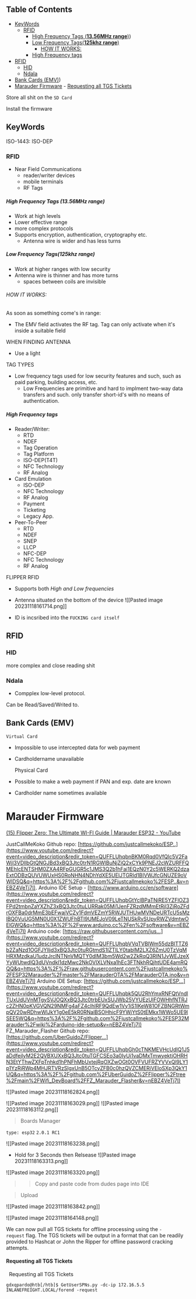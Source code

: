 ## Table of Contents

  - [KeyWords](#KeyWords)
    - [RFID](#RFID)
        - [High Frequency Tags (**13.56MHz range**)](#High\Frequency\Tags\(**13.56MHz\range**))
        - [Low Frequency Tags(**125khz range**)](#Low\Frequency\Tags(**125khz\range**))
          - [HOW IT WORKS:](#HOW\IT\WORKS:)
        - [High Frequency tags](#High\Frequency\tags)
  - [RFID](#RFID)
    - [HID](#HID)
    - [Ndala](#Ndala)
  - [Bank Cards (EMV)](#Bank\Cards\(EMV))
- [Marauder Firmware](#marauder\firmware)
      - [Requesting all TGS Tickets](#Requesting\all\TGS\Tickets)



Store all shit on the `SD Card` 

Install the firmware 

## KeyWords
ISO-1443: ISO-DEP 



### RFID
- Near Field Communications
	- reader/writer devices
	- mobile terminals
	- RF Tags
##### High Frequency Tags (**13.56MHz range**)
- Work at high levels 
- Lower effective range
- more complex protocols
- Supports encryption, authentication, cryptography etc.
	- Antenna wire is wider and has less turns
##### Low Frequency Tags(**125khz range**)
- Work at higher ranges with low security
- Antenna wire is thinner and has more turns
	- spaces between coils are invisible



###### HOW IT WORKS:
As soon as something come's in range:
- The EMV field activates the RF tag. Tag can only activate when it's inside a suitable field


WHEN FINDING ANTENNA
- Use a light


TAG TYPES
- Low frequency tags used for low security features and such, such as paid parking, building access, etc.
	- Low Frequencies are primitive and hard to implment two-way data transfers and such. only transfer short-id's with no means of authentication.

##### High Frequency tags
- Reader/Writer:
	- RTD
	- NDEF
	- Tag Operation
	- Tag Platform
	- ISO-DEP(T4T)
	- NFC Technology
	- RF Analog
- Card Emulation
	- ISO-DEP
	- NFC Technology
	- RF Analog
	- Payment
	- Ticketing
	- Legacy App.
- Peer-To-Peer
	- RTD
	- NDEF
	- SNEP
	- LLCP
	- NFC-DEP
	- NFC Technology
	- RF Analog










FLIPPER RFID
- Supports both *High and Low frequencies*
- Antenna situated on the bottom of the device
![[Pasted image 20231118161714.png]]

- ID is incsribed into the `FUCKING card itself`

## RFID


### HID
more complex and close reading shit

### Ndala
- Compplex low-level protocol. 


Can be Read/Saved/Writed to. 


## Bank Cards (EMV)
	Virtual Card
- Impossible to use intercepted data for web payment
- Cardholdername unavailable

	Physical Card
- Possible to make a web payment if PAN and exp. date are known
- Cardholder name sometimes available





# Marauder Firmware
[(15) Flipper Zero: The Ultimate WI-FI Guide | Marauder ESP32 - YouTube](https://www.youtube.com/watch?v=nEBZ4VeTj7I)

JustCallMeKoko Github repo: [https://github.com/justcallmekoko/ESP..](https://www.youtube.com/redirect?event=video_description&redir_token=QUFFLUhqbnBKM0Rqd0VfQlc5V2FaWjl3VDllbGtQNGJBd3xBQ3Jtc0trN1RGWlBuNjZiQ2xCYk9PNEJ2cWZURFFQMEhlcENTSHM0ZXA4RFpGUGR5c1JMS3Q2b1hFai1EQzN0Y2c5WERKQ2dzaExtODBzQUVUWUxHS0RoNHN4NDhYdXE5UElJTGRld1BIVWJfcGNUZE9oVWlDSQ&q=https%3A%2F%2Fgithub.com%2Fjustcallmekoko%2FESP..&v=nEBZ4VeTj7I). Arduino IDE Setup - [https://www.arduino.cc/en/software](https://www.youtube.com/redirect?event=video_description&redir_token=QUFFLUhqbGtYclBPaTNiRE5YZFlOZ3FPd2tmbnZaYXZhZ3xBQ3Jtc0tuLURRak05Mi1JenFZRzdMMmEtRjl3ZjRoZFdrOXFBa0drMmE3bEFwajVCZy1FdmVEZmY5RWJUTHUwMVNDeURTcU5sMzlBQ0VuUG5MN0U0X1ZWUFhBTl9UMEJoV09LeTNUSkRvSUpyRWZVdmtwOElGWQ&q=https%3A%2F%2Fwww.arduino.cc%2Fen%2Fsoftware&v=nEBZ4VeTj7I) Arduino code: [https://raw.githubusercontent.com/jus...](https://www.youtube.com/redirect?event=video_description&redir_token=QUFFLUhqbVVqTVBlWm55dzBlTTZ6b2ZaNzd1OGFJYlljd3xBQ3Jtc0tuRGtmdS1IZTlLY0tablM2LXZ6ZmU0TzVqMHRXMzdkaU1udzJrclNTNnVMQTY0dlM3bm5Wd2w2ZkRqQ3RIN1JvWEJzeXYyWUtwdlQ3dUVndkl1dzMwc2NkOVlXLVNxa1hEc3FTNkhRQjhtUDE4amRQQQ&q=https%3A%2F%2Fraw.githubusercontent.com%2Fjustcallmekoko%2FESP32Marauder%2Fmaster%2FMarauderOTA%2FMarauderOTA.ino&v=nEBZ4VeTj7I) Arduino IDE Setup: [https://github.com/justcallmekoko/ESP...](https://www.youtube.com/redirect?event=video_description&redir_token=QUFFLUhqbk5QU2RhYmxRNFQtVndlTUxUdUVnMTgySVJOQXxBQ3Jtc0trbEUxSUJWb25VYUEzUlFOWHhfNTRJc2ZHN0pKVGVQN29NMFg4aFZ4clhlRF9QdEw1Vy1iS1lKeW81OFZBNGRtWmpQV20wRDhwWlJkY1g0eE5kR0RNalBSOHhicF9YWjYtS0tEMkx1WWo5UE9lSEE5WQ&q=https%3A%2F%2Fgithub.com%2Fjustcallmekoko%2FESP32Marauder%2Fwiki%2Farduino-ide-setup&v=nEBZ4VeTj7I) FZ_Marauder_Flasher Github repo: [https://github.com/UberGuidoZ/Flipper...](https://www.youtube.com/redirect?event=video_description&redir_token=QUFFLUhqbGh0cTNKMEVHcUdIQ1J5aDdfejlyM2E2QVBXUXxBQ3Jtc0tuTGFCSEo3a0IyUi1vaDMxTmwyektjOHRHN3EtYThwZXFpTnhkd1hPNFhMbUxtejRqOXZwOGt0OVFVUFRZYVVxQl9LY1p1YzRjRWp4MHJRTVRzSlgxUnB5OTcyZFB0c0hzQVZCMERiVEloSXp3QkY1UQ&q=https%3A%2F%2Fgithub.com%2FUberGuidoZ%2FFlipper%2Ftree%2Fmain%2FWifi_DevBoard%2FFZ_Marauder_Flasher&v=nEBZ4VeTj7I)


![[Pasted image 20231118162824.png]]


![[Pasted image 20231118163029.png]]
![[Pasted image 20231118163112.png]]


> Boards Manager

`type: esp32`
`2.0.1 RC1`


![[Pasted image 20231118163238.png]]

- Hold for 3 Seconds then Relsease
![[Pasted image 20231118163313.png]]


![[Pasted image 20231118163320.png]]

>> Copy and paste code from dudes page into IDE

> Upload


![[Pasted image 20231118163842.png]]

![[Pasted image 20231118164148.png]]

We can now pull all TGS tickets for offline processing using the `-request` flag. The TGS tickets will be output in a format that can be readily provided to Hashcat or John the Ripper for offline password cracking attempts.

#### Requesting all TGS Tickets

  Requesting all TGS Tickets

```shell-session
gdxqpardo@htb[/htb]$ GetUserSPNs.py -dc-ip 172.16.5.5 INLANEFREIGHT.LOCAL/forend -request 
```


